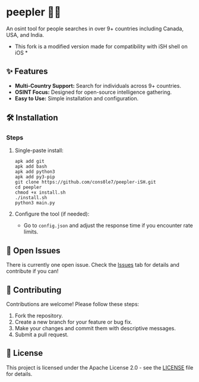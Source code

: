 # peepler 🕵️‍♀️

An osint tool for people searches in over 9+ countries including Canada, USA, and India.

* This fork is a modified version made for compatibility with iSH shell on iOS *

## ✨ Features

*   **Multi-Country Support:** Search for individuals across 9+ countries.
*   **OSINT Focus:** Designed for open-source intelligence gathering.
*   **Easy to Use:** Simple installation and configuration.

## 🛠️ Installation

### Steps

1.  Single-paste install:

    ```
    apk add git
    apk add bash
    apk add python3
    apk add py3-pip 
    git clone https://github.com/cons0le7/peepler-iSH.git
    cd peepler
    chmod +x install.sh
    ./install.sh
    python3 main.py
    ```

2.  Configure the tool (if needed):

    *   Go to `config.json` and adjust the response time if you encounter rate limits.

## 🐛 Open Issues

There is currently one open issue. Check the [Issues](https://github.com/scarlmao/peepler/issues) tab for details and contribute if you can!

## 🤝 Contributing

Contributions are welcome! Please follow these steps:

1.  Fork the repository.
2.  Create a new branch for your feature or bug fix.
3.  Make your changes and commit them with descriptive messages.
4.  Submit a pull request.

## 📜 License

This project is licensed under the Apache License 2.0 - see the [LICENSE](LICENSE) file for details.
